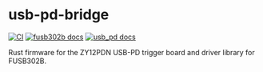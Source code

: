 # usb-pd-bridge

[![CI](https://github.com/fmckeogh/usb-pd-bridge/actions/workflows/build.yml/badge.svg)](https://github.com/fmckeogh/usb-pd-bridge/actions/workflows/build.yml)
[![fusb302b docs](https://img.shields.io/badge/docs-fusb302b-blue)](https://fmckeogh.github.io/usb-pd-bridge/fusb302b/)
[![usb_pd docs](https://img.shields.io/badge/docs-usb-pd-blue)](https://fmckeogh.github.io/usb-pd-bridge/usb_pd/)

Rust firmware for the ZY12PDN USB-PD trigger board and driver library for FUSB302B.
